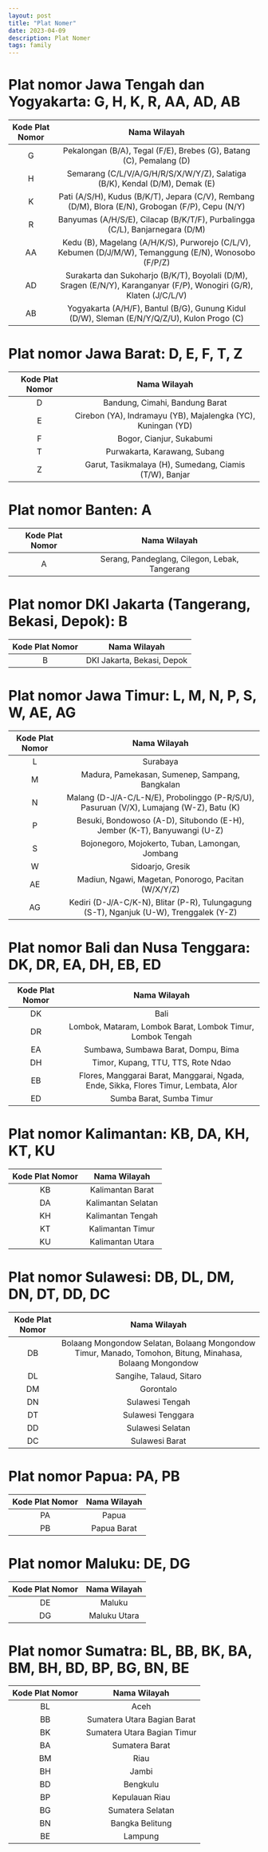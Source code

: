 ```yaml
---
layout: post
title: "Plat Nomer"
date: 2023-04-09
description: Plat Nomer
tags: family
---
```



# Plat nomor Jawa Tengah dan Yogyakarta: G, H, K, R, AA, AD, AB

| Kode Plat Nomor |	Nama Wilayah |
| :--------: | :-------: |
| G  | Pekalongan (B/A), Tegal (F/E), Brebes (G), Batang (C), Pemalang (D) |
| H  | Semarang (C/L/V/A/G/H/R/S/X/W/Y/Z), Salatiga (B/K), Kendal (D/M), Demak (E) |
| K |  Pati (A/S/H), Kudus (B/K/T), Jepara (C/V), Rembang (D/M),  Blora (E/N), Grobogan (F/P), Cepu (N/Y) |
| R |  Banyumas (A/H/S/E), Cilacap (B/K/T/F), Purbalingga (C/L), Banjarnegara (D/M) |
| AA | Kedu (B), Magelang (A/H/K/S), Purworejo (C/L/V), Kebumen (D/J/M/W), Temanggung (E/N), Wonosobo (F/P/Z) |
| AD |  Surakarta dan Sukoharjo (B/K/T), Boyolali (D/M), Sragen (E/N/Y), Karanganyar (F/P), Wonogiri (G/R), Klaten (J/C/L/V) |
| AB |  Yogyakarta (A/H/F), Bantul (B/G), Gunung Kidul (D/W), Sleman (E/N/Y/Q/Z/U), Kulon Progo (C) |

# Plat nomor Jawa Barat: D, E, F, T, Z

| Kode Plat Nomor |	Nama Wilayah |
| :--------: | :-------: |
| D | 	Bandung, Cimahi, Bandung Barat |
| E | 	Cirebon (YA), Indramayu (YB), Majalengka (YC), Kuningan (YD) |
| F | 	Bogor, Cianjur, Sukabumi |
| T |	Purwakarta, Karawang, Subang |
| Z | 	Garut, Tasikmalaya (H), Sumedang, Ciamis (T/W), Banjar |

# Plat nomor Banten: A

| Kode Plat Nomor |	Nama Wilayah |
| :--------: | :-------: |
| A | 	Serang, Pandeglang, Cilegon, Lebak, Tangerang |


# Plat nomor DKI Jakarta (Tangerang, Bekasi, Depok): B

| Kode Plat Nomor |	Nama Wilayah |
| :--------: | :-------: |
| B | 	DKI Jakarta, Bekasi, Depok |



# Plat nomor Jawa Timur: L, M, N, P, S, W, AE, AG

| Kode Plat Nomor |	Nama Wilayah |
| :--------: | :-------: |
|L	| Surabaya |
|M	| Madura, Pamekasan, Sumenep, Sampang, Bangkalan |
|N| 	Malang (D-J/A-C/L-N/E), Probolinggo (P-R/S/U), Pasuruan (V/X), Lumajang (W-Z), Batu (K) |
|P	| Besuki, Bondowoso (A-D), Situbondo (E-H), Jember (K-T), Banyuwangi (U-Z) |
|S| 	Bojonegoro, Mojokerto, Tuban, Lamongan, Jombang |
|W	| Sidoarjo, Gresik |
|AE| 	Madiun, Ngawi, Magetan, Ponorogo, Pacitan (W/X/Y/Z) |
|AG| 	Kediri (D-J/A-C/K-N), Blitar (P-R), Tulungagung (S-T), Nganjuk (U-W), Trenggalek (Y-Z) |


# Plat nomor Bali dan Nusa Tenggara: DK, DR, EA, DH, EB, ED

| Kode Plat Nomor |	Nama Wilayah |
| :--------: | :-------: |
| DK |	Bali |
| DR |	Lombok, Mataram, Lombok Barat, Lombok Timur, Lombok Tengah |
| EA |	Sumbawa, Sumbawa Barat, Dompu, Bima |
| DH |	Timor, Kupang, TTU, TTS, Rote Ndao |
| EB |	Flores, Manggarai Barat, Manggarai, Ngada, Ende, Sikka, Flores Timur, Lembata, Alor |
| ED |	Sumba Barat, Sumba Timur |

# Plat nomor Kalimantan: KB, DA, KH, KT, KU

| Kode Plat Nomor |	Nama Wilayah |
| :--------: | :-------: |
|KB|	Kalimantan Barat|
|DA|	Kalimantan Selatan|
|KH|	Kalimantan Tengah|
|KT|	Kalimantan Timur|
|KU|	Kalimantan Utara|


# Plat nomor Sulawesi: DB, DL, DM, DN, DT, DD, DC

| Kode Plat Nomor |	Nama Wilayah |
| :--------: | :-------: |
| DB |	Bolaang Mongondow Selatan, Bolaang Mongondow Timur, Manado, Tomohon, Bitung, Minahasa, Bolaang Mongondow |
| DL |	Sangihe, Talaud, Sitaro |
| DM |	Gorontalo |
| DN |	Sulawesi Tengah |
| DT |	Sulawesi Tenggara |
| DD |	Sulawesi Selatan |
| DC |	Sulawesi Barat |

# Plat nomor Papua: PA, PB

| Kode Plat Nomor |	Nama Wilayah |
| :--------: | :-------: |
| PA |	Papua |
| PB |	Papua Barat |


# Plat nomor Maluku: DE, DG

| Kode Plat Nomor |	Nama Wilayah |
| :--------: | :-------: |
| DE	| Maluku |
| DG	| Maluku Utara |


# Plat nomor Sumatra: BL, BB, BK, BA, BM, BH, BD, BP, BG, BN, BE

| Kode Plat Nomor |	Nama Wilayah |
| :--------: | :-------: |
|BL|	Aceh|:
|BB|	Sumatera Utara Bagian Barat|
|BK|	Sumatera Utara Bagian Timur|
|BA|	Sumatera Barat|
|BM|	Riau|
|BH|	Jambi|
|BD|	Bengkulu|
|BP|	Kepulauan Riau|
|BG|	Sumatera Selatan|
|BN|	Bangka Belitung|
|BE|	Lampung|